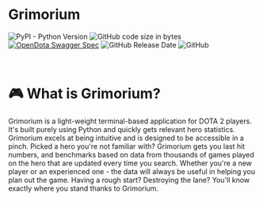 # Grimorium

![PyPI - Python Version](https://img.shields.io/pypi/pyversions/pandas?label=Built%20with%20Python&style=flat-square) 
![GitHub code size in bytes](https://img.shields.io/github/languages/code-size/BrianM0330/Grimorium?style=flat-square)
[![OpenDota Swagger Spec](https://img.shields.io/badge/Powered%20by-OpenDota%20API-green)](https://docs.opendota.com/)
![GitHub Release Date](https://img.shields.io/github/release-date/BrianM0330/Grimorium?style=flat-square)
![GitHub](https://img.shields.io/github/license/BrianM0330/Grimorium?style=flat-square)

<br> 

# :video_game: What is Grimorium? 
Grimorium is a light-weight terminal-based application for DOTA 2 players. It's built purely using Python and quickly gets relevant hero statistics. Grimorium excels at being intuitive and is designed to be accessible in a pinch. Picked a hero you're not familiar with? Grimorium gets you last hit numbers, and benchmarks based on data from thousands of games played on the hero that are updated every time you search. Whether you're a new player or an experienced one - the data will always be useful in helping you plan out the game. Having a rough start? Destroying the lane? You'll know exactly where you stand thanks to Grimorium. 
